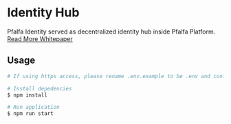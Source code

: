 # Identity Hub

Pfalfa Identity served as decentralized identity hub inside Pfalfa Platform.  
[Read More Whitepaper](https://pfalfa.github.io/whitepaper/chapter_4.html)

## Usage
```bash
# If using https access, please rename .env.example to be .env and configure HTTPS_KEY & HTTPS_CERT

# Install depedencies 
$ npm install

# Run application
$ npm run start
```